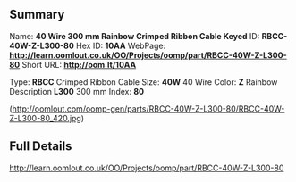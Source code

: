 

 ## Summary
Name: __40 Wire 300 mm Rainbow Crimped Ribbon Cable Keyed__
ID: __RBCC-40W-Z-L300-80__
Hex ID: __10AA__
WebPage: __http://learn.oomlout.co.uk/OO/Projects/oomp/part/RBCC-40W-Z-L300-80__
Short URL: __http://oom.lt/10AA__

Type: __RBCC__ Crimped Ribbon Cable 
Size: __40W__ 40 Wire 
Color: __Z__ Rainbow 
Description __L300__ 300 mm 
Index: __80__


(http://oomlout.com/oomp-gen/parts/RBCC-40W-Z-L300-80/RBCC-40W-Z-L300-80_420.jpg)


 ## Full Details
 http://learn.oomlout.co.uk/OO/Projects/oomp/part/RBCC-40W-Z-L300-80














